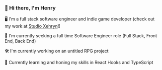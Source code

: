 ### 👋 Hi there, I'm Henry

🖥 I'm a full stack software engineer and indie game developer (check out my work at [Studio Xehryn](https://www.xehryn.com/)!)

💼 I'm currently seeking a full time Software Engineer role (Full Stack, Front End, Back End)

🛠 I'm currently working on an untitled RPG project

🌱 Currently learning and honing my skills in React Hooks and TypeScript

<!--
**henry-pan/henry-pan** is a ✨ _special_ ✨ repository because its `README.md` (this file) appears on your GitHub profile.

Here are some ideas to get you started:

- 👯 I’m looking to collaborate on ...
- 🤔 I’m looking for help with ...
- 💬 Ask me about ...
- 📫 How to reach me: ...
- 😄 Pronouns: ...
- ⚡ Fun fact: ...
-->
